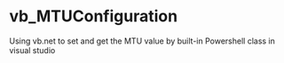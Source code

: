 # vb_MTUConfiguration
Using vb.net to set and get the MTU value by built-in Powershell class in visual studio
